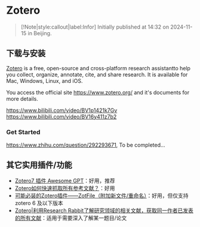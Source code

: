 # Zotero

> [!Note|style:callout|label:Infor]
Initially published at 14:32 on 2024-11-15 in Beijing.


## 下载与安装

[Zotero](https://www.zotero.org/) is a free, open-source and cross-platform research assistantto help you
collect, organize, annotate, cite, and share research. It is available for Mac, Windows, Linux, and iOS. 

You access the official site https://www.zotero.org/ and it's documents for more details.

https://www.bilibili.com/video/BV1p1421k7Gv  
https://www.bilibili.com/video/BV16y411z7b2

### Get Started
https://www.zhihu.com/question/292293671, To be completed...


## 其它实用插件/功能

- [Zotero7 插件 Awesome GPT](https://www.bilibili.com/video/BV1zBpUeDEzM)：好用，推荐
- [Zotero如何快速抓取所有参考文献？](https://www.bilibili.com/video/BV1h24y1j7Gi)：好用
- [可能必装的Zotero插件——ZotFile（附加新文件/重命名）](https://www.bilibili.com/video/BV1zM41137nX)：好用，但仅支持 zotero 6 及以下版本
- [Zotero|利用Research Rabbit了解研究领域的相关文献，获取同一作者已发表的所有文献](https://www.bilibili.com/video/BV1rh4y1474B)：适用于需要深入了解某一题目/论文
